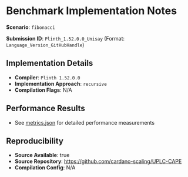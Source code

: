 # Benchmark Implementation Notes

**Scenario**: `fibonacci`

**Submission ID**: `Plinth_1.52.0.0_Unisay` (Format: `Language_Version_GitHubHandle`)

## Implementation Details

- **Compiler**: `Plinth 1.52.0.0`
- **Implementation Approach**: `recursive`
- **Compilation Flags**: N/A

## Performance Results

- See [metrics.json](metrics.json) for detailed performance measurements

## Reproducibility

- **Source Available**: true
- **Source Repository**: https://github.com/cardano-scaling/UPLC-CAPE
- **Compilation Config**: N/A
